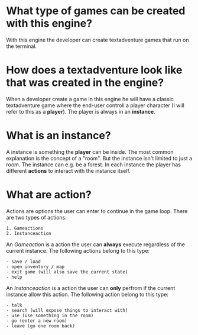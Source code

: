 # What type of games can be created with this engine?

With this engine the developer can create textadventure games that run on the terminal.

# How does a textadventure look like that was created in the engine?

When a developer create a game in this engine he will have a classic textadventure game where the end-user controll a player character (I will refer to this as a **player**). The player is always in an **instance**. 

# What is an **instance**?

A instance is something the **player** can be inside. The most common explanation is the concept of a "room". But the instance isn't limited to just a room. The instance can e.g. be a forest. In each instance the player has different **actions** to interact with the instance itself.

# What are **action**?

Actions are options the user can enter to continue in the game loop. There are two types of actions:

    1. Gameactions
    2. Instanceaction

An *Gameaction* is a action the user can **always** execute regardless of the current instance. The following actions belong to this type:

    - save / load
    - open inventory / map
    - exit game (will also save the current state)
    - help

An *Instanceaction* is a action the user can **only** perfrom if the current instance allow this action. The following action belong to this type:

    - talk
    - search (will expose things to interact with)
    - use (use something in the room)
    - go (enter a new room)
    - leave (go one room back)